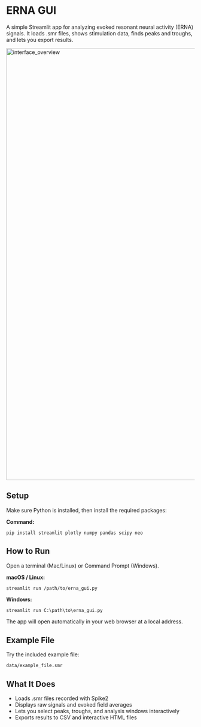 # ERNA GUI

A simple Streamlit app for analyzing evoked resonant neural activity (ERNA) signals.
It loads .smr files, shows stimulation data, finds peaks and troughs, and lets you export results.

<img width="1032" height="1153" alt="interface_overview" src="https://github.com/user-attachments/assets/000d0ca6-1390-4979-955b-965a3575d8f1" />

## Setup

Make sure Python is installed, then install the required packages:

**Command:**

```
pip install streamlit plotly numpy pandas scipy neo
```

## How to Run

Open a terminal (Mac/Linux) or Command Prompt (Windows).

**macOS / Linux:**

```
streamlit run /path/to/erna_gui.py
```

**Windows:**

```
streamlit run C:\path\to\erna_gui.py
```

The app will open automatically in your web browser at a local address.

## Example File

Try the included example file:

```
data/example_file.smr
```

## What It Does

* Loads .smr files recorded with Spike2
* Displays raw signals and evoked field averages
* Lets you select peaks, troughs, and analysis windows interactively
* Exports results to CSV and interactive HTML files
